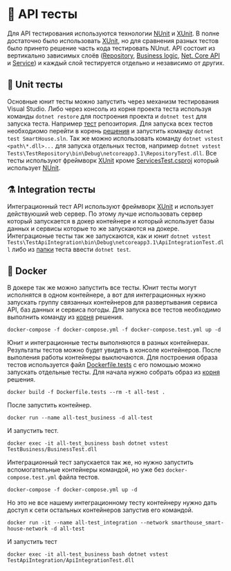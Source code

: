 # 🧪 API тесты
Для API тестирования используются технологии [NUnit](https://github.com/nunit) и [XUnit](https://github.com/xunit/xunit). В полне достаточно было использовать [XUnit](https://github.com/xunit/xunit), но для сравнения разных тестов было принето решение часть кода тестировать NUnut.
API состоит из вертикально зависимых слоёв ([Repository](https://github.com/JeanRasin/SmartHouse/tree/master/SmartHouse.Infrastructure.Data), [Business logic](https://github.com/JeanRasin/SmartHouse/tree/master/SmartHouse.Business.Data), [Net. Core API](https://github.com/JeanRasin/SmartHouse/tree/master/API/SmartHouseAPI) и [Service](https://github.com/JeanRasin/SmartHouse/tree/master/SmartHouse.Service.Weather.OpenWeatherService)) и каждый слой тестируется отдельно и независимо от других.

## 🧪 Unit тесты
Основные юнит тесты можно запустить через механизм тестирования Visual Studio. Либо через консоль из корня проекта теста используя команды 
`dotnet restore` для построения проекта и `dotnet test` для запуска теста. Например [тест](TestRepository) репозитория. Для запуска всех тестов необходиомо перейти в корень [решения](https://github.com/JeanRasin/SmartHouse) и запустить команду `dotnet test SmartHouse.sln`. Так же можно использовать команду `dotnet vstest <path\*.dll>...` для запуска отдельных тестов, например `dotnet vstest Tests\TestRepository\bin\Debug\netcoreapp3.1\RepositoryTest.dll`.
Все тесты используют фреймворк [XUnit](https://github.com/xunit/xunit) кроме [ServicesTest.csproj](https://github.com/JeanRasin/SmartHouse/blob/master/Tests/TestServices/ServicesTest.csproj) который использует [NUnit](https://github.com/nunit).

## ⚗️ Integration тесты
Интеграционный тест API используют фреймворк [XUnit](https://github.com/xunit/xunit) и использует действуюший web сервер. По этому лучше использовать сервер который запускается в докер контейнере и который использует базы данных и сервисы которые то же запускаются на докере. Интеграционые тесты так же запускаются, как и юнит `dotnet vstest Tests\TestApiIntegration\bin\Debug\netcoreapp3.1\ApiIntegrationTest.dll` либо из [папки](https://github.com/JeanRasin/SmartHouse/tree/master/Tests/TestApiIntegration) теста ввести `dotnet test`. 

## 🐳 Docker
В докере так же можно запустить все тесты. Юнит тесты могут исполнятся в одном контейнере, а вот для интеграционных нужно запускать группу связанных контейнеров для развертывания сервиса API, баз данных и сервиса погоды. Для запуска все тестов необходимо выполнить команду из [корня](https://github.com/JeanRasin/SmartHouse) решения.
```docker-compose
docker-compose -f docker-compose.yml -f docker-compose.test.yml up -d
```
Юнит и интеграционные тесты выполняются в разных контейнерах. Результаты тестов можно будет увидеть в консоле контейнеров. После выполения работы контейнеры выключаются.
Для построения образа тестов используется файл [Dockerfile.tests](https://github.com/JeanRasin/SmartHouse/blob/master/Dockerfile.tests) с его помошью можно запускать отдельные тесты.
Для начала нужно собрать образ из [корня](https://github.com/JeanRasin/SmartHouse) решения.
```docker
docker build -f Dockerfile.tests --rm -t all-test .
```
После запустить контейнер.
```docker
docker run --name all-test_business -d all-test
```
И запустить тест.
```docker
docker exec -it all-test_business bash dotnet vstest TestBusiness/BusinessTest.dll
```
Интеграционный тест запускается так же, но нужно запустить вспомогательные контейнеры командой, но уже без `docker-compose.test.yml` файла тестов.
```docker-compose
docker-compose -f docker-compose.yml up -d
```
Но это не все нашему интеграционному тесту контейнеру нужно дать доступ к сети остальных контейнеров запустив его командой.
```docker
docker run -it --name all-test_integration --network smarthouse_smart-house-network -d all-test
```
 И запустить тест
```docker
docker exec -it all-test_business bash dotnet vstest TestApiIntegration/ApiIntegrationTest.dll
```
